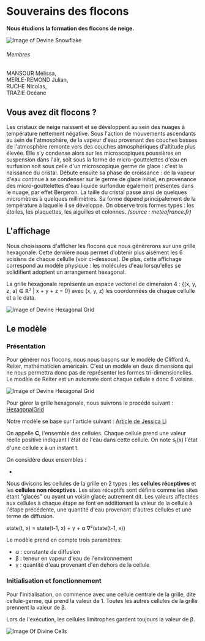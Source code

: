 # Souverains des flocons
**Nous étudions la formation des flocons de neige.**

![Image of Devine Snowflake](https://bridoz.com/wp-content/uploads/2014/05/neige11.jpg)

###### Membres
MANSOUR Mélissa,  
MERLE-REMOND Julian,  
RUCHE Nicolas,  
TRAZIE Océane 


## Vous avez dit flocons ?

  Les cristaux de neige naissent et se développent au sein des nuages à température nettement négative. Sous l'action de mouvements ascendants au sein de l'atmosphère, de la vapeur d'eau provenant des couches basses de l'atmosphère remonte vers des couches atmosphériques d'altitude plus élevée. Elle s'y condense alors sur les microscopiques poussières en suspension dans l'air, soit sous la forme de micro-gouttelettes d'eau en surfusion soit sous celle d'un microscopique germe de glace : c'est la naissance du cristal. Débute ensuite sa phase de croissance : de la vapeur d'eau continue à se condenser sur le germe de glace initial, en provenance des micro-gouttelettes d'eau liquide surfondue également présentes dans le nuage, par effet Bergeron. La taille du cristal passe ainsi de quelques micromètres à quelques millimètres. Sa forme dépend principalement de la température à laquelle il se développe. On observe trois formes types : les étoiles, les plaquettes, les aiguilles et colonnes.
  *(source : meteofrance.fr)*

## L'affichage

Nous choisissons d'afficher les flocons que nous génèrerons sur une grille hexagonale. Cette dernière nous permet d'obtenir plus aisément les 6 voisisns de chaque cellulle (voir ci-dessous). De plus, cette affichage correspond au modèle physique : les molécules d'eau lorsqu'elles se solidifient adoptent un arrangement hexagonal. 

La grille hexagonale représente un espace vectoriel de dimension 4 : {(x, y, z, a) ∈ ℝ² | x + y + z = 0} avec (x, y, z) les coordonnées de chaque cellulle et a le data.

![Image of Devine Hexagonal Grid](https://github.com/are00dynamic-2018/Souverains-des-flocons/blob/master/Docs/hexa.png)
            
## Le modèle 


### Présentation
  
  Pour générer nos flocons, nous nous basons sur le modèle de Clifford A. Reiter, mathématicien américain. C'est un modèle en deux dimensions qui ne nous permettra donc pas de représenter les formes tri-dimensionelles. Le modèle de Reiter est un automate dont chaque cellule a donc 6 voisins.
  
  ![Image of Devine Hexagonal Grid](http://catlikecoding.com/unity/tutorials/hex-map/part-1/about-hexagons/hexagon-grid.png)
  
  Pour gérer la grille hexagonale, nous suivrons le procédé suivant : [HexagonalGrid](https://www.redblobgames.com/grids/hexagons/implementation.html)
  

  Notre modèle se base sur l'article suivant : [Article de Jessica Li](https://github.com/are00dynamic-2018/Souverains-des-flocons/blob/master/Docs/JessicaLiModelREITER.pdf)

On appelle **C**, l'ensemble des cellules. Chaque cellule prend une valeur réelle positive indiquant l'état de l'eau dans cette cellule. On note s<sub>t</sub>(x) l'état d'une cellule x à un instant t.

On considère deux ensembles : 

+ 
  
  Nous divisons les cellules de la grille en 2 types : les **cellules réceptives** et les **cellules non réceptives**. Les sites réceptifs sont définis comme les sites étant "glacés" ou ayant un voisin glacé; autrement dit. 
  Les valeurs affectées aux cellules à chaque étape se font en additionant la valeur de la cellule à l'étape précédente, une quantité d'eau provenant d'autres cellules et une terme de diffusion.
  
  state(t, x) = state(t-1, x) + γ + α ∇²(state(t-1, x))
  
  Le modèle prend en compte trois paramètres: 
  
  + α : constante de diffusion 
  + β : teneur en vapeur d'eau de l'environnement
  + γ : quantité d'eau provenant d'en dehors de la cellule
  
 ### Initialisation et fonctionnement
 
 Pour l'initialisation, on commence avec une cellule centrale de la grille, dite cellule-germe, qui prend la valeur de 1. Toutes les autres cellules de la grille prennent la valeur de β.
 
 Lors de l'exécution, les cellules limitrophes gardent toujours la valeur de β. 
 
 ![Image Of Divine Cells](https://github.com/are00dynamic-2018/Souverains-des-flocons/blob/master/Docs/hexagrid.png)
 
 
 
 
  
